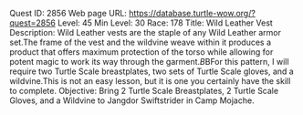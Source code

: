 Quest ID: 2856
Web page URL: https://database.turtle-wow.org/?quest=2856
Level: 45
Min Level: 30
Race: 178
Title: Wild Leather Vest
Description: Wild Leather vests are the staple of any Wild Leather armor set.The frame of the vest and the wildvine weave within it produces a product that offers maximum protection of the torso while allowing for potent magic to work its way through the garment.$B$BFor this pattern, I will require two Turtle Scale breastplates, two sets of Turtle Scale gloves, and a wildvine.This is not an easy lesson, but it is one you certainly have the skill to complete.
Objective: Bring 2 Turtle Scale Breastplates, 2 Turtle Scale Gloves, and a Wildvine to Jangdor Swiftstrider in Camp Mojache.
